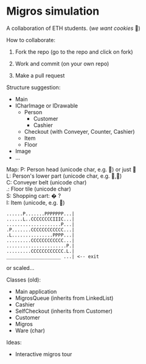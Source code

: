 # Migros simulation

A collaboration of ETH students. (*we want cookies* 🍪)

How to collaborate:

1. Fork the repo (go to the repo and click on fork)

2. Work and commit (on your own repo)

3. Make a pull request

Structure suggestion:

- Main
- ICharImage or IDrawable
  - Person
    - Customer
    - Cashier
  - Checkout (with Conveyer, Counter, Cashier)
  - Item
  - Floor
- Image
- ...

Map:
P: Person head (unicode char, e.g. 👤) or just 🚶  
L: Person's lower part (unicode char, e.g. 👢,👘)  
C: Conveyer belt (unicode char)  
.: Floor tile (unicode char)  
S: Shopping cart: � ?  
I: Item (unicode, e.g. 🍪)  

    ......P.......PPPPPPP...|  
    ......L..CCCCCCCCIIIC...|  
    ....................P...|  
    .P.......CCCCCCCCCCCC...|  
    .L...............PPPP...|  
    .........CCCCCCCCCCCC...|  
    ......................P.|  
    .........CCCCCCCCCCCC.L.|  
    ____________________ ...| <-- exit

or scaled...

Classes (old):

- Main application
- MigrosQueue (inherits from LinkedList)
- Cashier
- SelfCheckout (inherits from Customer)
- Customer
- Migros
- Ware (char)

Ideas:

- Interactive migros tour
